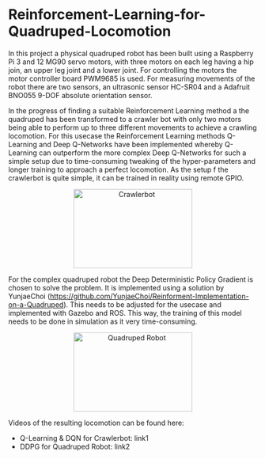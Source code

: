 # Reinforcement-Learning-for-Quadruped-Locomotion

In this project a physical quadruped robot has been built using a Raspberry Pi 3 and 12 MG90 servo motors, with three motors on each leg having a hip join, an upper leg joint and a lower joint. For controlling the motors the motor controller board PWM9685 is used. For measuring movements of the robot there are two sensors, an ultrasonic sensor HC-SR04 and a Adafruit BNO055 9-DOF absolute orientation sensor.

In the progress of finding a suitable Reinforcement Learning method a the quadruped has been transformed to a crawler bot with only two motors being able to perform up to three different movements to achieve a crawling locomotion. For this usecase the Reinforcement Learning methods Q-Learning and Deep Q-Networks have been implemented whereby Q-Learning can outperform the more complex Deep Q-Networks for such a simple setup due to time-consuming tweaking of the hyper-parameters and longer training to approach a perfect locomotion. As the setup f the crawlerbot is quite simple, it can be trained in reality using remote GPIO.

<p align="center">
<img src="https://github.com/hellocarolin/Reinforcement-Learning-for-Quadruped-Locomotion/blob/master/crawlerbot1.jpg" width="240"     height="160" title="Crawlerbot">
</p>

For the complex quadruped robot the Deep Deterministic Policy Gradient is chosen to solve the problem. It is implemented using a solution by YunjaeChoi (https://github.com/YunjaeChoi/Reinforment-Implementation-on-a-Quadruped). This needs to be adjusted for the usecase and implemented with Gazebo and ROS. This way, the training of this model needs to be done in simulation as it very time-consuming.

<p align="center">
<img src="https://github.com/hellocarolin/Reinforcement-Learning-for-Quadruped-Locomotion/blob/master/quadruped1.jpg" width="240"     height="160" title="Quadruped Robot">
</p>

Videos of the resulting locomotion can be found here:
- Q-Learning & DQN for Crawlerbot: link1
- DDPG for Quadruped Robot: link2
